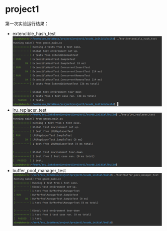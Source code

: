 # project1

第一次实验运行结果：
- extendible_hash_test![Alt text](../../image/hash_test.png)
- lru_replacer_test![Alt text](../../image/lru_test.png)
- buffer_pool_manager_test![Alt text](../../image/buffer_test.png)
